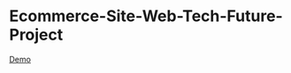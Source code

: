 # Ecommerce-Site-Web-Tech-Future-Project

<a href="https://nsmajm.github.io/Ecommerce-Site/">Demo</a>
